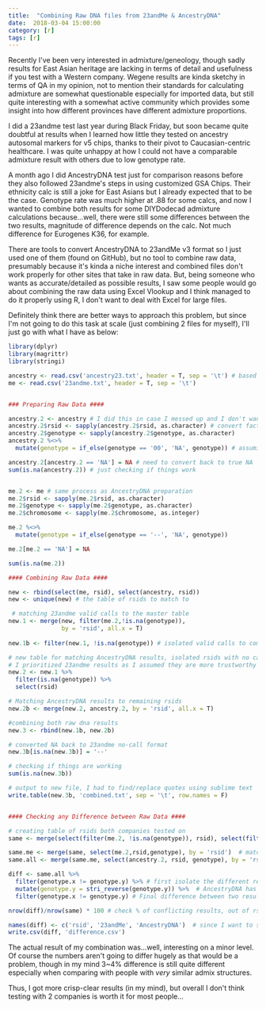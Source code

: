 ```yaml
---
title:  "Combining Raw DNA files from 23andMe & AncestryDNA"
date:  2018-03-04 15:00:00
category: [r]
tags: [r]
---
```


Recently I've been very interested in admixture/geneology, though sadly results for East Asian heritage are lacking in terms of detail
and usefulness if you test with a Western company. 
Wegene results are kinda sketchy in terms of QA in my opinion, not to mention their standards for calculating admixture are somewhat
questionable especially for imported data, but still quite interesting with a somewhat active community which provides some insight into
how different provinces have different admixture proportions.

I did a 23andme test last year during Black Friday, but soon became quite doubtful at results when I learned how little they tested on ancestry autosomal markers for v5 chips, thanks to their pivot to Caucasian-centric healthcare. I was quite unhappy at how I could not have a comparable admixture result with others due to low genotype rate.

A month ago I did AncestryDNA test just for comparison reasons before they also followed 23andme's steps in using customized GSA Chips.
Their ethnicity calc is still a joke for East Asians but I already expected that to be the case. 
Genotype rate was much higher at .88 for some calcs, and now I wanted to combine both results for some DIYDodecad admixture calculations
because...well, there were still some differences between the two results, magnitude of difference depends on the calc. Not much difference for Eurogenes K36, for example.

There are tools to convert AncestryDNA to 23andMe v3 format so I just used one of them (found on GitHub), but no tool to combine raw data,
presumably because it's kinda a niche interest and combined files don't work properly for other sites that take in raw data. But, being
someone who wants as accurate/detailed as possible results, I saw some people would go about combining the raw data using Excel Vlookup and I think managed to do it properly using R, I don't want to deal with Excel for large files.

Definitely think there are better ways to approach this problem, but since I'm not going to do this task at scale (just combining 2 files
for myself), I'll just go with what I have as below:

```r
library(dplyr)
library(magrittr)
library(stringi)

ancestry <- read.csv('ancestry23.txt', header = T, sep = '\t') # based on AncestryDNA file converted to 23andMe format
me <- read.csv('23andme.txt', header = T, sep = '\t')


### Preparing Raw Data ####

ancestry.2 <- ancestry # I did this in case I messed up and I don't want to import massive file again
ancestry.2$rsid <- sapply(ancestry.2$rsid, as.character) # convert factor to string for matching/combining data tables
ancestry.2$genotype <- sapply(ancestry.2$genotype, as.character) 
ancestry.2 %<>%
  mutate(genotype = if_else(genotype == '00', 'NA', genotype)) # assuming 00 is no call

ancestry.2[ancestry.2 == 'NA'] = NA # need to convert back to true NA
sum(is.na(ancestry.2)) # just checking if things work


me.2 <- me # same process as AncestryDNA preparation
me.2$rsid <- sapply(me.2$rsid, as.character)
me.2$genotype <- sapply(me.2$genotype, as.character)
me.2$chromosome <- sapply(me.2$chromosome, as.integer)

me.2 %<>%
  mutate(genotype = if_else(genotype == '--', 'NA', genotype))

me.2[me.2 == 'NA'] = NA

sum(is.na(me.2))

#### Combining Raw Data ####

new <- rbind(select(me, rsid), select(ancestry, rsid))
new <- unique(new) # the table of rsids to match to

 # matching 23andme valid calls to the master table
new.1 <- merge(new, filter(me.2,!is.na(genotype)), 
               by = 'rsid', all.x = T)
               
new.1b <- filter(new.1, !is.na(genotype)) # isolated valid calls to combine 

# new table for matching AncestryDNA results, isolated rsids with no calls.
# I prioritized 23andme results as I assumed they are more trustworthy with their QA/QC
new.2 <- new.1 %>%
  filter(is.na(genotype)) %>%
  select(rsid) 

# Matching AncestryDNA results to remaining rsids
new.2b <- merge(new.2, ancestry.2, by = 'rsid', all.x = T)

#combining both raw dna results
new.3 <- rbind(new.1b, new.2b)

# converted NA back to 23andme no-call format
new.3b[is.na(new.3b)] = '--'

# checking if things are working
sum(is.na(new.3b))

# output to new file, I had to find/replace quotes using sublime text
write.table(new.3b, 'combined.txt', sep = '\t', row.names = F)


#### Checking any Difference between Raw Data ####

# creating table of rsids both companies tested on
same <- merge(select(filter(me.2, !is.na(genotype)), rsid), select(filter(ancestry.2, !is.na(genotype)), rsid))

same.me <- merge(same, select(me.2,rsid,genotype), by = 'rsid')  # matched 23andme values to table
same.all <- merge(same.me, select(ancestry.2, rsid, genotype), by = 'rsid') # matched Ancestry results to table

diff <- same.all %>% 
  filter(genotype.x != genotype.y) %>% # first isolate the different results
  mutate(genotype.y = stri_reverse(genotype.y)) %>%  # AncestryDNA has some flipped SNPs that are same as 23andme so I flipped them back
  filter(genotype.x != genotype.y) # Final difference between two results

nrow(diff)/nrow(same) * 100 # check % of conflicting results, out of rsids both companies tested, .074% of results were different for mine

names(diff) <- c('rsid', '23andMe', 'AncestryDNA')  # since I want to save this for future reference I changed column names
write.csv(diff, 'difference.csv')
```

The actual result of my combination was...well, interesting on a minor level. Of course the numbers aren't going to differ hugely as 
that would be a problem, though in my mind 3~4% difference is still quite different especially when comparing with people 
with *very* similar admix structures. 

Thus, I got more crisp-clear results (in my mind), but overall I don't think testing with 2 companies is worth it for most people...


